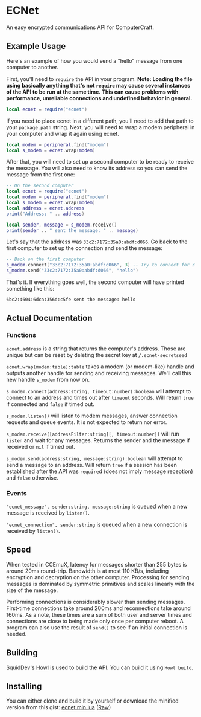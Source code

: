 # ECNet
An easy encrypted communications API for ComputerCraft.

## Example Usage
Here's an example of how you would send a "hello" message from one computer to another.

First, you'll need to `require` the API in your program. **Note: Loading the file using basically anything that's not `require` may cause several instances of the API to be run at the same time. This can cause problems with performance, unreliable connections and undefined behavior in general.**
```lua
local ecnet = require("ecnet")
```
If you need to place ecnet in a different path, you'll need to add that path to your `package.path` string. Next, you will need to wrap a modem peripheral in your computer and wrap it again using ecnet.
```lua
local modem = peripheral.find("modem")
local s_modem = ecnet.wrap(modem)
```
After that, you will need to set up a second computer to be ready to receive the message. You will also need to know its address so you can send the message from the first one:
```lua
-- On the second computer
local ecnet = require("ecnet")
local modem = peripheral.find("modem")
local s_modem = ecnet.wrap(modem)
local address = ecnet.address
print("Address: " .. address)

local sender, message = s_modem.receive()
print(sender .. " sent the message: " .. message)
```
Let's say that the address was `33c2:7172:35a0:abdf:d066`. Go back to the first computer to set up the connection and send the message:
```lua
-- Back on the first computer
s_modem.connect("33c2:7172:35a0:abdf:d066", 3) -- Try to connect for 3 seconds
s_modem.send("33c2:7172:35a0:abdf:d066", "hello")
```
That's it. If everything goes well, the second computer will have printed something like this:
```
6bc2:4604:6dca:356d:c5fe sent the message: hello
```

## Actual Documentation
### Functions
`ecnet.address` is a string that returns the computer's address. Those are unique but can be reset by deleting the secret key at `/.ecnet-secretseed`

`ecnet.wrap(modem:table):table` takes a modem (or modem-like) handle and outputs another handle for sending and receiving messages. We'll call this new handle `s_modem` from now on.

`s_modem.connect(address:string, timeout:number):boolean` will attempt to connect to an address and times out after `timeout` seconds. Will return `true` if connected and `false` if timed out.

`s_modem.listen()` will listen to modem messages, answer connection requests and queue events. It is not expected to return nor error.

`s_modem.receive([addressFilter:string][, timeout:number])` will run `listen` and wait for any messages. Returns the sender and the message if received or `nil` if timed out.

`s_modem.send(address:string, message:string):boolean` will attempt to send a message to an address. Will return `true` if a session has been established after the API was `require`d (does not imply message reception) and `false` otherwise.

### Events
`"ecnet_message", sender:string, message:string` is queued when a new message is received by `listen()`.

`"ecnet_connection", sender:string` is queued when a new connection is received by `listen()`.

## Speed

When tested in CCEmuX, latency for messages shorter than 255 bytes is around 20ms round-trip. Bandwidth is at most 110 KB/s, including encryption and decryption on the other computer. Processing for sending messages is dominated by symmetric primitives and scales linearly with the size of the message.

Performing connections is considerably slower than sending messages. First-time connections take around 200ms and reconnections take around 160ms. As a note, these times are a sum of both user and server times and connections are close to being made only once per computer reboot. A program can also use the result of `send()` to see if an initial connection is needed.

## Building
SquidDev's [Howl](https://github.com/SquidDev-CC/Howl) is used to build the API. You can build it using `Howl build`.

## Installing
You can either clone and build it by yourself or download the minified version from this gist: [ecnet.min.lua](https://gist.github.com/migeyel/278f77628248ea991719f0376979b525) ([Raw](https://gist.githubusercontent.com/migeyel/278f77628248ea991719f0376979b525/raw/d2c53daa12799413f4343ab98f57cd8b3639fecc/ecnet.min.lua))
